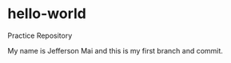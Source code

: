 # hello-world
Practice Repository

My name is Jefferson Mai and this is my first branch and commit.
